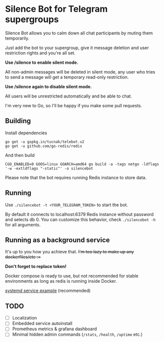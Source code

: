 # Silence Bot for Telegram supergroups

Silence Bot allows you to calm down all chat participants by muting them temporarily.

Just add the bot to your supergroup, give it message deletion and user restriction rights and you're all set.

**Use /silence to enable silent mode.**

All non-admin messages will be deleted in silent mode, any user who tries to send a message will get a temporary read-only restriction.

**Use /silence again to disable silent mode.**

All users will be unrestricted automatically and be able to chat.

I'm very new to Go, so I'll be happy if you make some pull requests.

## Building
Install dependencies
```
go get -u gopkg.in/tucnak/telebot.v2
go get -u github.com/go-redis/redis
```
And then build
```
CGO_ENABLED=0 GOOS=linux GOARCH=amd64 go build -a -tags netgo -ldflags '-w -extldflags "-static"' -o silencebot
```
Please note that the bot requires running Redis instance to store data.

## Running
Use `./silencebot -t <YOUR_TELEGRAM_TOKEN>` to start the bot.

By default it connects to localhost:6379 Redis instance without password and selects db 0.
You can customize this behavior, check `./silencebot -h` for all arguments.

## Running as a background service
It's up to you how you achieve that. ~~I'm too lazy to make up any dockerfiles/etc :>~~

**Don't forget to replace token!**

Docker compose is ready to use, but not recommended for stable environments as long as redis is running inside Docker.

[systemd service example](contrib/bot.service) (recommended)

## TODO

- [ ] Localization
- [ ] Embedded service autoinstall
- [ ] Prometheus metrics & grafana dashboard
- [ ] Minimal hidden admin commands (`/stats`, `/health`, `/uptime` etc.)
